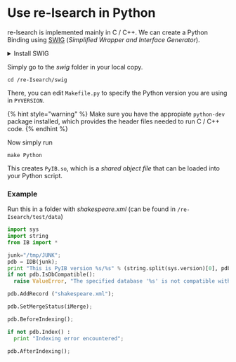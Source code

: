 # Use re-Isearch in Python

re-Isearch is implemented mainly in C / C++. We can create a Python Binding using [SWIG](https://www.swig.org) (_Simplified Wrapper and Interface Generator_).

<details>

<summary>Install SWIG</summary>

You may need to install the PCRE library:

```
 sudo apt-get install libpcre3 libpcre3-dev
```

Now just run the following commands:

```
wget https://downloads.sourceforge.net/project/swig/swig/swig-2.0.12/swig-2.0.12.tar.gz
```

```
tar -xzvf swig-2.0.12.tar.gz
```

```
cd swig-2.0.12
```

```
./configure
```

```
make
```

```
sudo make install
```

</details>

Simply go to the _swig_ folder in your local copy.

```
cd /re-Isearch/swig
```

There, you can edit  `Makefile.py` to specify the Python version you are using in `PYVERSION`.&#x20;

{% hint style="warning" %}
Make sure you have the appropiate `python-dev` package installed, which provides the header files needed to run C / C++ code.
{% endhint %}

Now simply run

```
make Python
```

This creates `PyIB.so`, which is a _shared object file_ that can be loaded into your Python script.

### Example

Run this in a folder with _shakespeare.xml_ (can be found in `/re-Isearch/test/data`)

```python
import sys
import string
from IB import *

junk="/tmp/JUNK";
pdb = IDB(junk);
print "This is PyIB version %s/%s" % (string.split(sys.version)[0], pdb.GetVersionID());
if not pdb.IsDbCompatible():
  raise ValueError, "The specified database '%s' is not compatible with this version. Re-index!" % `junk`

pdb.AddRecord ("shakespeare.xml");

pdb.SetMergeStatus(iMerge);

pdb.BeforeIndexing();

if not pdb.Index() :
  print "Indexing error encountered";

pdb.AfterIndexing();
```

